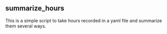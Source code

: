 summarize_hours
---------------

This is a simple script to take hours recorded in a yaml file and summarize
them several ways.

